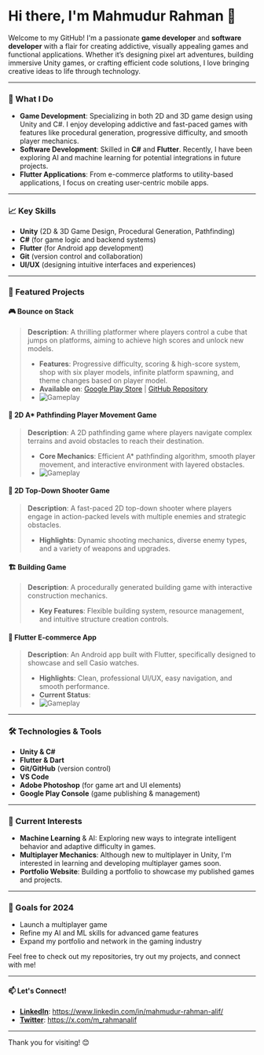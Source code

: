 # Hi there, I'm Mahmudur Rahman 👋

Welcome to my GitHub! I'm a passionate **game developer** and **software developer** with a flair for creating addictive, visually appealing games and functional applications. Whether it’s designing pixel art adventures, building immersive Unity games, or crafting efficient code solutions, I love bringing creative ideas to life through technology.

---

### 💼 What I Do
- **Game Development**: Specializing in both 2D and 3D game design using Unity and C#. I enjoy developing addictive and fast-paced games with features like procedural generation, progressive difficulty, and smooth player mechanics.
- **Software Development**: Skilled in **C#** and **Flutter**. Recently, I have been exploring AI and machine learning for potential integrations in future projects.
- **Flutter Applications**: From e-commerce platforms to utility-based applications, I focus on creating user-centric mobile apps.

---

### 📈 Key Skills
- **Unity** (2D & 3D Game Design, Procedural Generation, Pathfinding)
- **C#** (for game logic and backend systems)
- **Flutter** (for Android app development)
- **Git** (version control and collaboration)
- **UI/UX** (designing intuitive interfaces and experiences)

---

### 🌟 Featured Projects

#### 🎮 Bounce on Stack
> **Description**: A thrilling platformer where players control a cube that jumps on platforms, aiming to achieve high scores and unlock new models.
> - **Features**: Progressive difficulty, scoring & high-score system, shop with six player models, infinite platform spawning, and theme changes based on player model.
> - **Available on**: [Google Play Store](https://play.google.com/store/apps/details?id=com.Alif.BounceOnStack&hl=en) | [GitHub Repository](https://github.com/rahmanalif/JumpsOn)
> - ![Gameplay](https://i.giphy.com/media/v1.Y2lkPTc5MGI3NjExaHk4c3ZhMnR1ZnN3c2s3Zmw1d212OXM0bGFrMW93djM0MWJmamI2MiZlcD12MV9pbnRlcm5hbF9naWZfYnlfaWQmY3Q9Zw/Q0TJ6GYcgl10lXeTEx/giphy.gif)

#### 🧭 2D A* Pathfinding Player Movement Game
> **Description**: A 2D pathfinding game where players navigate complex terrains and avoid obstacles to reach their destination.
> - **Core Mechanics**: Efficient A* pathfinding algorithm, smooth player movement, and interactive environment with layered obstacles.
> - ![Gameplay](https://i.giphy.com/media/v1.Y2lkPTc5MGI3NjExN3VnaHo1dWY2N2tzZW50ZGhreml0a2xmbjc1ZTd4a2xsdzVlejdiOCZlcD12MV9pbnRlcm5hbF9naWZfYnlfaWQmY3Q9Zw/XdtY04uEbjy4d6ZBKq/giphy.gif)

#### 🎯 2D Top-Down Shooter Game
> **Description**: A fast-paced 2D top-down shooter where players engage in action-packed levels with multiple enemies and strategic obstacles.
> - **Highlights**: Dynamic shooting mechanics, diverse enemy types, and a variety of weapons and upgrades.

#### 🏗️ Building Game
> **Description**: A procedurally generated building game with interactive construction mechanics.
> - **Key Features**: Flexible building system, resource management, and intuitive structure creation controls.

#### 📱 Flutter E-commerce App
> **Description**: An Android app built with Flutter, specifically designed to showcase and sell Casio watches.
> - **Highlights**: Clean, professional UI/UX, easy navigation, and smooth performance.
> - **Current Status**:
> - ![Gameplay](https://i.giphy.com/media/v1.Y2lkPTc5MGI3NjExcnJxNGlzaXp1eGozbjM3d3RuejlnNTdwOHZ6bjUzdTY0bGs4aWxjMiZlcD12MV9pbnRlcm5hbF9naWZfYnlfaWQmY3Q9Zw/zZCOCA58LQZoGY5B2s/giphy.gif)

---

### 🛠️ Technologies & Tools
- **Unity & C#**
- **Flutter & Dart**
- **Git/GitHub** (version control)
- **VS Code**
- **Adobe Photoshop** (for game art and UI elements)
- **Google Play Console** (game publishing & management)

---

### 🌱 Current Interests
- **Machine Learning** & AI: Exploring new ways to integrate intelligent behavior and adaptive difficulty in games.
- **Multiplayer Mechanics**: Although new to multiplayer in Unity, I'm interested in learning and developing multiplayer games soon.
- **Portfolio Website**: Building a portfolio to showcase my published games and projects.

---

### 🎯 Goals for 2024
- Launch a multiplayer game
- Refine my AI and ML skills for advanced game features
- Expand my portfolio and network in the gaming industry

Feel free to check out my repositories, try out my projects, and connect with me!

--- 

#### 📫 Let's Connect!
- **[LinkedIn](#)**: https://www.linkedin.com/in/mahmudur-rahman-alif/
- **[Twitter](#)**: https://x.com/m_rahmanalif

---

Thank you for visiting! 😊
